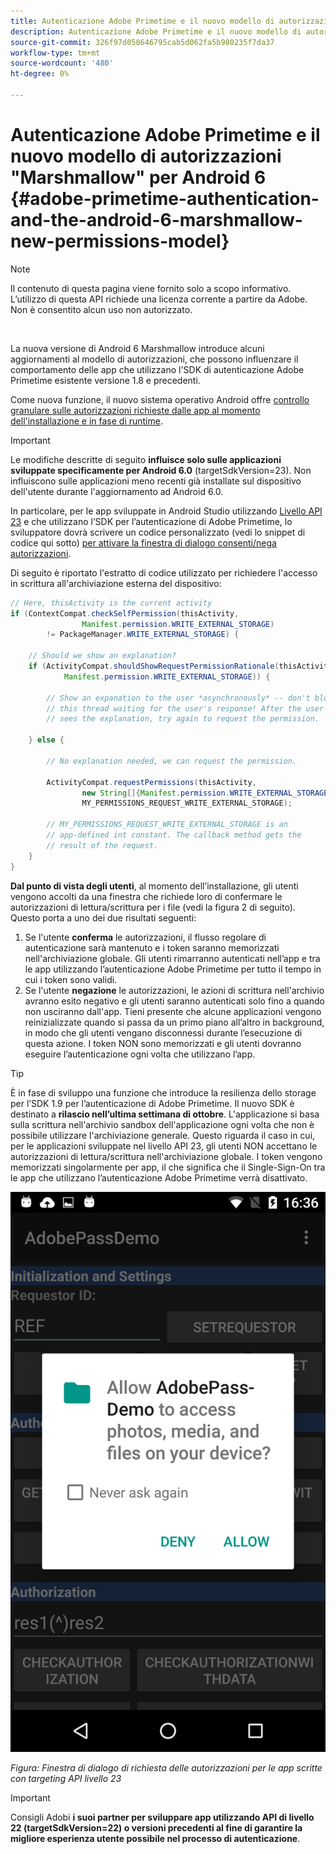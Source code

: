 ```yaml
---
title: Autenticazione Adobe Primetime e il nuovo modello di autorizzazioni "Marshmallow" per Android 6
description: Autenticazione Adobe Primetime e il nuovo modello di autorizzazioni "Marshmallow" per Android 6
source-git-commit: 326f97d058646795cab5d062fa5b980235f7da37
workflow-type: tm+mt
source-wordcount: '480'
ht-degree: 0%

---
```




# Autenticazione Adobe Primetime e il nuovo modello di autorizzazioni &quot;Marshmallow&quot; per Android 6 {#adobe-primetime-authentication-and-the-android-6-marshmallow-new-permissions-model}

>[!NOTE]
>
>Il contenuto di questa pagina viene fornito solo a scopo informativo. L’utilizzo di questa API richiede una licenza corrente a partire da Adobe. Non è consentito alcun uso non autorizzato.

</br>

La nuova versione di Android 6 Marshmallow introduce alcuni aggiornamenti al modello di autorizzazioni, che possono influenzare il comportamento delle app che utilizzano l&#39;SDK di autenticazione Adobe Primetime esistente versione 1.8 e precedenti. 

Come nuova funzione, il nuovo sistema operativo Android offre [controllo granulare sulle autorizzazioni richieste dalle app al momento dell&#39;installazione e in fase di runtime](https://developer.android.com/about/versions/marshmallow/android-6.0-changes.html).

>[!IMPORTANT]
>
>Le modifiche descritte di seguito **influisce solo sulle applicazioni sviluppate specificamente per Android 6.0** (targetSdkVersion=23). Non influiscono sulle applicazioni meno recenti già installate sul dispositivo dell&#39;utente durante l&#39;aggiornamento ad Android 6.0. 


In particolare, per le app sviluppate in Android Studio utilizzando [Livello API 23](http://developer.android.com/sdk/api_diff/23/changes.html) e che utilizzano l’SDK per l’autenticazione di Adobe Primetime, lo sviluppatore dovrà scrivere un codice personalizzato (vedi lo snippet di codice qui sotto) [per attivare la finestra di dialogo consenti/nega autorizzazioni](https://developer.android.com/training/permissions/requesting.html). 

Di seguito è riportato l&#39;estratto di codice utilizzato per richiedere l&#39;accesso in scrittura all&#39;archiviazione esterna del dispositivo:

```java
// Here, thisActivity is the current activity
if (ContextCompat.checkSelfPermission(thisActivity,
                Manifest.permission.WRITE_EXTERNAL_STORAGE)
        != PackageManager.WRITE_EXTERNAL_STORAGE) {

    // Should we show an explanation?
    if (ActivityCompat.shouldShowRequestPermissionRationale(thisActivity,
            Manifest.permission.WRITE_EXTERNAL_STORAGE)) {

        // Show an expanation to the user *asynchronously* -- don't block
        // this thread waiting for the user's response! After the user
        // sees the explanation, try again to request the permission.

    } else {

        // No explanation needed, we can request the permission.

        ActivityCompat.requestPermissions(thisActivity,
                new String[]{Manifest.permission.WRITE_EXTERNAL_STORAGE},
                MY_PERMISSIONS_REQUEST_WRITE_EXTERNAL_STORAGE);

        // MY_PERMISSIONS_REQUEST_WRITE_EXTERNAL_STORAGE is an
        // app-defined int constant. The callback method gets the
        // result of the request.
    }
}
```




**Dal punto di vista degli utenti**, al momento dell’installazione, gli utenti vengono accolti da una finestra che richiede loro di confermare le autorizzazioni di lettura/scrittura per i file (vedi la figura 2 di seguito). Questo porta a uno dei due risultati seguenti:

1. Se l&#39;utente **conferma** le autorizzazioni, il flusso regolare di autenticazione sarà mantenuto e i token saranno memorizzati nell&#39;archiviazione globale. Gli utenti rimarranno autenticati nell’app e tra le app utilizzando l’autenticazione Adobe Primetime per tutto il tempo in cui i token sono validi.
1. Se l&#39;utente **negazione** le autorizzazioni, le azioni di scrittura nell&#39;archivio avranno esito negativo e gli utenti saranno autenticati solo fino a quando non usciranno dall&#39;app. Tieni presente che alcune applicazioni vengono reinizializzate quando si passa da un primo piano all’altro in background, in modo che gli utenti vengano disconnessi durante l’esecuzione di questa azione. I token NON sono memorizzati e gli utenti dovranno eseguire l’autenticazione ogni volta che utilizzano l’app. 


>[!TIP]
>
>È in fase di sviluppo una funzione che introduce la resilienza dello storage per l’SDK 1.9 per l’autenticazione di Adobe Primetime. Il nuovo SDK è destinato a **rilascio nell’ultima settimana di ottobre**. L&#39;applicazione si basa sulla scrittura nell&#39;archivio sandbox dell&#39;applicazione ogni volta che non è possibile utilizzare l&#39;archiviazione generale. Questo riguarda il caso in cui, per le applicazioni sviluppate nel livello API 23, gli utenti NON accettano le autorizzazioni di lettura/scrittura nell&#39;archiviazione globale. I token vengono memorizzati singolarmente per app, il che significa che il Single-Sign-On tra le app che utilizzano l’autenticazione Adobe Primetime verrà disattivato.


![](assets/android-permissions-request.png)

*Figura: Finestra di dialogo di richiesta delle autorizzazioni per le app scritte con targeting API livello 23*

>[!IMPORTANT]
>
> Consigli Adobi **i suoi partner per sviluppare app utilizzando API di livello 22 (targetSdkVersion=22) o versioni precedenti al fine di garantire la migliore esperienza utente possibile nel processo di autenticazione**. 
